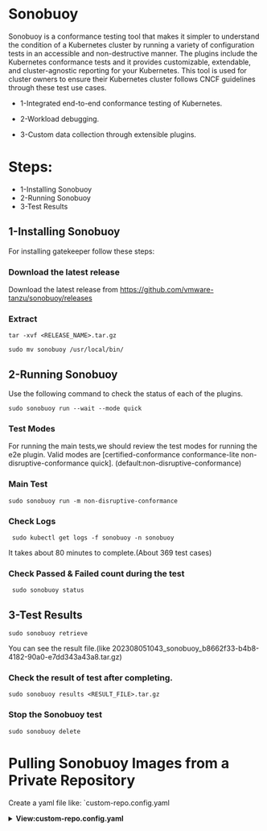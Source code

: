 # Sonobuoy

Sonobuoy is a conformance testing tool that makes it simpler to understand the condition of a Kubernetes cluster by running a variety of configuration tests in an accessible and non-destructive manner. The plugins include the Kubernetes conformance tests and it provides customizable, extendable, and cluster-agnostic reporting for your Kubernetes.
This tool is used for cluster owners to ensure their Kubernetes cluster follows CNCF guidelines through these test use cases.

 * 1-Integrated end-to-end conformance testing of Kubernetes.

 * 2-Workload debugging.

 * 3-Custom data collection through extensible plugins.


# Steps:

 * 1-Installing Sonobuoy
 * 2-Running Sonobuoy
 * 3-Test Results


## 1-Installing Sonobuoy

For installing gatekeeper follow these steps:

### Download the latest release

Download the latest release from https://github.com/vmware-tanzu/sonobuoy/releases

### Extract

```
tar -xvf <RELEASE_NAME>.tar.gz

sudo mv sonobuoy /usr/local/bin/

```

## 2-Running Sonobuoy

Use the following command to check the status of each of the plugins.

```
sudo sonobuoy run --wait --mode quick

```

### Test Modes

For running the main tests,we should review the test modes for running the e2e plugin. Valid modes are [certified-conformance conformance-lite non-disruptive-conformance quick]. (default:non-disruptive-conformance)


### Main Test

```
sudo sonobuoy run -m non-disruptive-conformance

```

### Check Logs

```
 sudo kubectl get logs -f sonobuoy -n sonobuoy

```

It takes about 80 minutes to complete.(About 369 test cases)

### Check Passed & Failed count during the test

```
 sudo sonobuoy status

```

## 3-Test Results

```
sudo sonobuoy retrieve

```

You can see the result file.(like 202308051043_sonobuoy_b8662f33-b4b8-4182-90a0-e7dd343a43a8.tar.gz)

### Check the result of test after completing.

```
sudo sonobuoy results <RESULT_FILE>.tar.gz

```

### Stop the Sonobuoy test

```
sudo sonobuoy delete

```

# Pulling Sonobuoy Images from a Private Repository

Create a yaml file like: `custom-repo.config.yaml

<details>
<summary><b>View:custom-repo.config.yaml</b></summary>
<br>

```yaml
buildImageRegistry: <PRIVATE-REGISTRY>/build-image
dockerGluster: <PRIVATE-REGISTRY>/gluster
dockerLibraryRegistry: <PRIVATE-REGISTRY>/library
e2eRegistry: <PRIVATE-REGISTRY>/kubernetes-e2e-test-images
e2eVolumeRegistry:<PRIVATE-REGISTRY>/kubernetes-e2e-test-images/volume
gcRegistry: <PRIVATE-REGISTRY>
gcEtcdRegistry: <PRIVATE-REGISTRY>
promoterE2eRegistry: <PRIVATE-REGISTRY>/e2e-test-images
sigStorageRegistry: <PRIVATE-REGISTRY>/sig-storage

<br>
</details>

---
